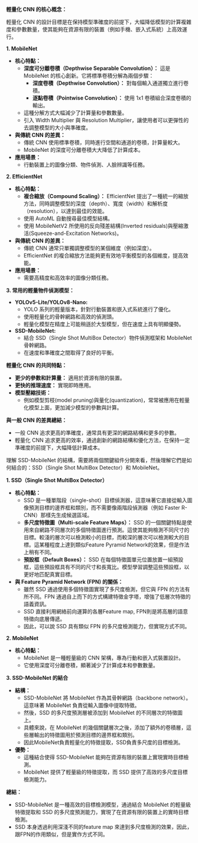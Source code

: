 
**輕量化 CNN 的核心概念：**

輕量化 CNN 的設計目標是在保持模型準確度的前提下，大幅降低模型的計算複雜度和參數數量，使其能夠在資源有限的裝置（例如手機、嵌入式系統）上高效運行。

**1. MobileNet**

- **核心特點：**
    - **深度可分離卷積（Depthwise Separable Convolution）：** 這是 MobileNet 的核心創新。它將標準卷積分解為兩個步驟：
        - **深度卷積（Depthwise Convolution）：** 對每個輸入通道獨立進行卷積。
        - **逐點卷積（Pointwise Convolution）：** 使用 1x1 卷積組合深度卷積的輸出。
    - 這種分解方式大幅減少了計算量和參數數量。
    - 引入 Width Multiplier 與 Resolution Multiplier，讓使用者可以更彈性的去調整模型的大小與準確度。
- **與傳統 CNN 的差異：**
    - 傳統 CNN 使用標準卷積，同時進行空間和通道的卷積，計算量較大。
    - MobileNet 的深度可分離卷積大大降低了計算成本。
- **應用場景：**
    - 行動裝置上的圖像分類、物件偵測、人臉辨識等任務。

**2. EfficientNet**

- **核心特點：**
    - **複合縮放（Compound Scaling）：** EfficientNet 提出了一種統一的縮放方法，同時調整模型的深度（depth）、寬度（width）和解析度（resolution），以達到最佳的效能。
    - 使用 AutoML 自動搜尋最佳模型結構。
    - 使用 MobileNetV2 所使用的反向殘差結構(Inverted residuals)與壓縮激活(Squeeze-and-Excitation Networks)。
- **與傳統 CNN 的差異：**
    - 傳統 CNN 通常只單獨調整模型的某個維度（例如深度）。
    - EfficientNet 的複合縮放方法能夠更有效地平衡模型的各個維度，提高效能。
- **應用場景：**
    - 需要高精度和高效率的圖像分類任務。

**3. 常用的輕量物件偵測模型：**

- **YOLOv5-Lite/YOLOv8-Nano:**
    - YOLO 系列的輕量版本，針對行動裝置和嵌入式系統進行了優化。
    - 使用輕量化的骨幹網路和高效的偵測頭。
    - 輕量化模型在精度上可能稍遜於大型模型，但在速度上具有明顯優勢。
- **SSD-MobileNet:**
    - 結合 SSD（Single Shot MultiBox Detector）物件偵測框架和 MobileNet 骨幹網路。
    - 在速度和準確度之間取得了良好的平衡。

**輕量化 CNN 的共同特點：**

- **更少的參數和計算量：** 適用於資源有限的裝置。
- **更快的推理速度：** 實現即時應用。
- **模型壓縮技術：**
    - 例如模型剪枝(model pruning)與量化(quantization)，常常被應用在輕量化模型上面，更加減少模型的參數與計算。

**與一般 CNN 的差異總結：**

- 一般 CNN 追求更高的準確度，通常具有更深的網路結構和更多的參數。
- 輕量化 CNN 追求更高的效率，通過創新的網路結構和優化方法，在保持一定準確度的前提下，大幅降低計算成本。



理解 SSD-MobileNet 的結構，需要將兩個關鍵組件分開來看，然後理解它們是如何結合的：SSD（Single Shot MultiBox Detector）和 MobileNet。

**1. SSD（Single Shot MultiBox Detector）**

- **核心特點：**
    - SSD 是一種單階段（single-shot）目標偵測器，這意味著它直接從輸入圖像預測目標的邊界框和類別，而不需要像兩階段偵測器（例如 Faster R-CNN）那樣先生成候選區域。
    - **多尺度特徵圖（Multi-scale Feature Maps）：** SSD 的一個關鍵特點是使用來自網路不同層次的多個特徵圖進行預測。這使其能夠檢測不同尺寸的目標。較淺的層次可以檢測較小的目標，而較深的層次可以檢測較大的目標。這某種程度上達到類似Feature Pyramid Network的效果，但是作法上稍有不同。
    - **預設框（Default Boxes）：** SSD 在每個特徵圖單元位置放置一組預設框，這些預設框具有不同的尺寸和長寬比。模型學習調整這些預設框，以更好地匹配真實目標。
- **與 Feature Pyramid Network (FPN) 的關係：**
    - 雖然 SSD 通過使用多個特徵圖實現了多尺度檢測，但它與 FPN 的方法有所不同。FPN 通過自上而下的方式構建特徵金字塔，增強了低層次特徵的語義資訊。
    - SSD 直接利用網絡前向運算的各層Feature map, FPN則是將高層的語意特徵向底層傳遞。
    - 因此，可以說 SSD 具有類似 FPN 的多尺度檢測能力，但實現方式不同。

**2. MobileNet**

- **核心特點：**
    - MobileNet 是一種輕量級的 CNN 架構，專為行動和嵌入式裝置設計。
    - 它使用深度可分離卷積，顯著減少了計算成本和參數數量。

**3. SSD-MobileNet 的結合**

- **結構：**
    - SSD-MobileNet 將 MobileNet 作為其骨幹網路（backbone network）。這意味著 MobileNet 負責從輸入圖像中提取特徵。
    - 然後，SSD 的多尺度預測層被添加到 MobileNet 的不同層次的特徵圖上。
    - 具體來說，在 MobileNet 的幾個關鍵層次之後，添加了額外的卷積層，這些層輸出的特徵圖用於預測目標的邊界框和類別。
    - 因此MobileNet負責輕量化的特徵提取，SSD負責多尺度的目標檢測。
- **優勢：**
    - 這種結合使得 SSD-MobileNet 能夠在資源有限的裝置上實現實時目標檢測。
    - MobileNet 提供了輕量級的特徵提取，而 SSD 提供了高效的多尺度目標檢測能力。

**總結：**

- SSD-MobileNet 是一種高效的目標檢測模型，通過結合 MobileNet 的輕量級特徵提取和 SSD 的多尺度預測能力，實現了在資源有限的裝置上的實時目標檢測。
- SSD 本身透過利用深淺不同的feature map 來達到多尺度檢測的效果，因此，跟FPN的作用類似，但是實作方式不同。